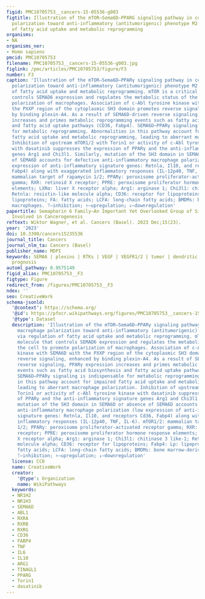 ```yaml
---
figid: PMC10705753__cancers-15-05536-g003
figtitle: Illustration of the mTOR–Sema6D–PPARG signaling pathway in controlling macrophage
  polarization toward anti-inflammatory (antitumorigenic) phenotype M2 via regulation
  of fatty acid uptake and metabolic reprogramming
organisms:
- NA
organisms_ner:
- Homo sapiens
pmcid: PMC10705753
filename: PMC10705753__cancers-15-05536-g003.jpg
figlink: /pmc/articles/PMC10705753/figure/F3
number: F3
caption: 'Illustration of the mTOR–Sema6D–PPARγ signaling pathway in controlling macrophage
  polarization toward anti-inflammatory (antitumorigenic) phenotype M2 via regulation
  of fatty acid uptake and metabolic reprogramming. mTOR is a critical molecule that
  controls SEMAD6 expression and regulates the metabolic status of the cell to promote
  polarization of macrophages. Association of c-Abl tyrosine kinase with SEMA6D with
  the PXXP region of the cytoplasmic SH3 domain promotes reverse signaling, enhanced
  by binding plexin-A4. As a result of SEMA6D-driven reverse signaling, PPARγ expression
  increases and primes metabolic reprogramming events such as fatty acid biosynthesis
  and fatty acid uptake pathways (CD36, Fabp4). SEMA6D–PPARγ signaling is indispensable
  for metabolic reprogramming. Abnormalities in this pathway account for impaired
  fatty acid uptake and metabolic reprogramming, leading to aberrant macrophage polarization.
  Inhibition of upstream mTOR1/2 with Torin1 or activity of c-Abl tyrosine kinase
  with dasatinib suppresses the expression of PPARγ and the anti-inflammatory signature
  genes Arg1 and Chi3l1. Similarly, mutation of the SH3 domain in SEMA6D or absence
  of SEMA6D accounts for defective anti-inflammatory macrophage polarization (low
  expression of anti-inflammatory signature genes: Retnla, Il10, and receptors Cd36,
  Fabp4) along with exaggerated inflammatory responses (IL-12p40, TNF, IL-6). mTOR1/2:
  mammalian target of rapamycin 1/2; PPARγ: peroxisome proliferator-activated receptor
  gamma; RXR: retinoid X receptor; PPRE: peroxisome proliferator hormone response
  elements; LXRα: liver X receptor alpha; Arg1: arginase 1; Chi3l1: chitinase 3 like-1;
  Retnla: resistin-like molecule alpha; CD36: receptor for lipoproteins; Fabp4: Lp:
  lipoproteins; FA: fatty acids; LCFA: long-chain fatty acids; BMDMs: bone marrow-derived
  macrophages. ⟙—inhibition; ↑—upregulation; ↓—downregulation'
papertitle: Semaphorin 6 Family—An Important Yet Overlooked Group of Signaling Proteins
  Involved in Cancerogenesis
reftext: Wiktor Wagner, et al. Cancers (Basel). 2023 Dec;15(23).
year: '2023'
doi: 10.3390/cancers15235536
journal_title: Cancers
journal_nlm_ta: Cancers (Basel)
publisher_name: MDPI
keywords: SEMA6 | plexins | RTKs | VEGF | VEGFR1/2 | tumor | dendritic cells | therapy
  prognosis
automl_pathway: 0.9575149
figid_alias: PMC10705753__F3
figtype: Figure
redirect_from: /figures/PMC10705753__F3
ndex: ''
seo: CreativeWork
schema-jsonld:
  '@context': https://schema.org/
  '@id': https://pfocr.wikipathways.org/figures/PMC10705753__cancers-15-05536-g003.html
  '@type': Dataset
  description: 'Illustration of the mTOR–Sema6D–PPARγ signaling pathway in controlling
    macrophage polarization toward anti-inflammatory (antitumorigenic) phenotype M2
    via regulation of fatty acid uptake and metabolic reprogramming. mTOR is a critical
    molecule that controls SEMAD6 expression and regulates the metabolic status of
    the cell to promote polarization of macrophages. Association of c-Abl tyrosine
    kinase with SEMA6D with the PXXP region of the cytoplasmic SH3 domain promotes
    reverse signaling, enhanced by binding plexin-A4. As a result of SEMA6D-driven
    reverse signaling, PPARγ expression increases and primes metabolic reprogramming
    events such as fatty acid biosynthesis and fatty acid uptake pathways (CD36, Fabp4).
    SEMA6D–PPARγ signaling is indispensable for metabolic reprogramming. Abnormalities
    in this pathway account for impaired fatty acid uptake and metabolic reprogramming,
    leading to aberrant macrophage polarization. Inhibition of upstream mTOR1/2 with
    Torin1 or activity of c-Abl tyrosine kinase with dasatinib suppresses the expression
    of PPARγ and the anti-inflammatory signature genes Arg1 and Chi3l1. Similarly,
    mutation of the SH3 domain in SEMA6D or absence of SEMA6D accounts for defective
    anti-inflammatory macrophage polarization (low expression of anti-inflammatory
    signature genes: Retnla, Il10, and receptors Cd36, Fabp4) along with exaggerated
    inflammatory responses (IL-12p40, TNF, IL-6). mTOR1/2: mammalian target of rapamycin
    1/2; PPARγ: peroxisome proliferator-activated receptor gamma; RXR: retinoid X
    receptor; PPRE: peroxisome proliferator hormone response elements; LXRα: liver
    X receptor alpha; Arg1: arginase 1; Chi3l1: chitinase 3 like-1; Retnla: resistin-like
    molecule alpha; CD36: receptor for lipoproteins; Fabp4: Lp: lipoproteins; FA:
    fatty acids; LCFA: long-chain fatty acids; BMDMs: bone marrow-derived macrophages.
    ⟙—inhibition; ↑—upregulation; ↓—downregulation'
  license: CC0
  name: CreativeWork
  creator:
    '@type': Organization
    name: WikiPathways
  keywords:
  - NR1H2
  - NR1H3
  - SEMA6D
  - ABL1
  - RXRA
  - RXRB
  - RXRG
  - CD36
  - FABP4
  - TNF
  - IL6
  - IL10
  - ARG1
  - TINAGL1
  - PPARG
  - Torin1
  - dasatinib
---
```

